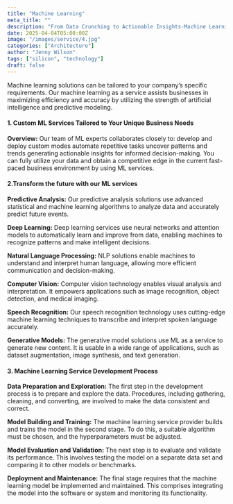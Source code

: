 ```yaml
---
title: "Machine Learning"
meta_title: ""
description: "From Data Crunching to Actionable Insights-Machine Learning Solutions empower organizations to Make Smarter Decisions."
date: 2025-04-04T05:00:00Z
image: "/images/service/4.jpg"
categories: ["Architecture"]
author: "Jenny Wilson"
tags: ["silicon", "technology"]
draft: false
---
```


Machine learning solutions can be tailored to your company’s specific requirements. Our machine learning as a service assists businesses in maximizing efficiency and accuracy by utilizing the strength of artificial intelligence and predictive modeling.

#### 1. Custom ML Services Tailored to Your Unique Business Needs

**Overview:** Our team of ML experts collaborates closely to:
develop and deploy custom modes
automate repetitive tasks
uncover patterns and trends
generating actionable insights for informed decision-making.
You can fully utilize your data and obtain a competitive edge in the current fast-paced business environment by using ML services.

#### 2.Transform the future with our ML services

**Predictive Analysis:** Our predictive analysis solutions use advanced statistical and machine learning algorithms to analyze data and accurately predict future events.

**Deep Learning:** Deep learning services use neural networks and attention models to automatically learn and improve from data, enabling machines to recognize patterns and make intelligent decisions.

**Natural Language Processing:** NLP solutions enable machines to understand and interpret human language, allowing more efficient communication and decision-making.

**Computer Vision:** Computer vision technology enables visual analysis and interpretation. It empowers applications such as image recognition, object detection, and medical imaging.

**Speech Recognition:** Our speech recognition technology uses cutting-edge machine learning techniques to transcribe and interpret spoken language accurately.

**Generative Models:** The generative model solutions use ML as a service to generate new content. It is usable in a wide range of applications, such as dataset augmentation, image synthesis, and text generation.

#### 3. Machine Learning Service Development Process

**Data Preparation and Exploration:** The first step in the development process is to prepare and explore the data. Procedures, including gathering, cleaning, and converting, are involved to make the data consistent and correct.

**Model Building and Training:** The machine learning service provider builds and trains the model in the second stage. To do this, a suitable algorithm must be chosen, and the hyperparameters must be adjusted.

**Model Evaluation and Validation:** The next step is to evaluate and validate its performance. This involves testing the model on a separate data set and comparing it to other models or benchmarks.

**Deployment and Maintenance:** The final stage requires that the machine learning model be implemented and maintained. This comprises integrating the model into the software or system and monitoring its functionality.

